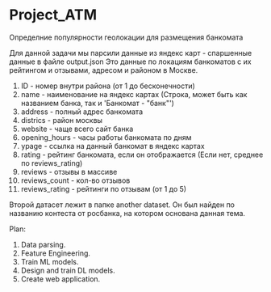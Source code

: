 # Project_ATM

Определние популярности геолокации для размещения банкомата

Для данной задачи мы парсили данные из яндекс карт - спаршенные данные в файле output.json
Это данные по локациям банкоматов с их рейтингом и отзывами, адресом и районом в Москве.
1. ID - номер внутри района (от 1 до бесконечности)
2. name - наименование на яндекс картах (Строка, может быть как названием банка, так и 'Банкомат - "банк"')
3. address - полный адрес банкомата
4. districs - район москвы
5. website - чаще всего сайт банка
6. opening_hours - часы работы банкомата по дням
7. ypage - ссылка на данный банкомат в яндекс картах
8. rating - рейтинг банкомата, если он отображается (Если нет, среднее по reviews_rating)
9. reviews - отзывы в массиве
10. reviews_count - кол-во отзывов
11. reviews_rating - рейтинги по отзывам (от 1 до 5)

Второй датасет лежит в папке another dataset.
Он был найден по названию контеста от росбанка, на котором основана данная тема.


Plan:
1. Data parsing.
2. Feature Engineering.
3. Train ML models.
4. Design and train DL models.
5. Create web application.
